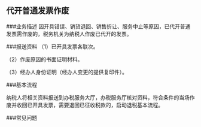 ## 代开普通发票作废

###业务描述
    因开具错误、销货退回、销售折让、服务中止等原因，已代开普通发票需作废的，税务机关为纳税人作废已代开的发票。









###报送资料
（1）已开具发票各联次。

（2）作废原因的书面证明材料。

（3）经办人身份证明（经办人变更的提供复印件）。




###基本流程

 纳税人将相关资料报送到办税服务大厅，办税服务厅核对资料，符合条件的当场作废并收回已开具发票，需要退回已征收税款的，启动退税基本流程。




###常见问题




